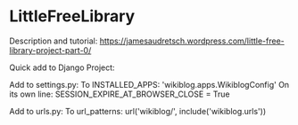 # LittleFreeLibrary

Description and tutorial:
https://jamesaudretsch.wordpress.com/little-free-library-project-part-0/

Quick add to Django Project:

Add to settings.py:
  To INSTALLED_APPS:
      'wikiblog.apps.WikiblogConfig'
  On its own line:
      SESSION_EXPIRE_AT_BROWSER_CLOSE = True
      
Add to urls.py:
  To url_patterns:
      url('wikiblog/', include('wikiblog.urls'))
      
